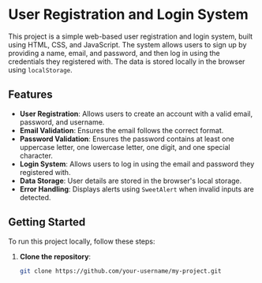 # User Registration and Login System

This project is a simple web-based user registration and login system, built using HTML, CSS, and JavaScript. The system allows users to sign up by providing a name, email, and password, and then log in using the credentials they registered with. The data is stored locally in the browser using `localStorage`.

## Features

- **User Registration**: Allows users to create an account with a valid email, password, and username.
- **Email Validation**: Ensures the email follows the correct format.
- **Password Validation**: Ensures the password contains at least one uppercase letter, one lowercase letter, one digit, and one special character.
- **Login System**: Allows users to log in using the email and password they registered with.
- **Data Storage**: User details are stored in the browser's local storage.
- **Error Handling**: Displays alerts using `SweetAlert` when invalid inputs are detected.

## Getting Started

To run this project locally, follow these steps:

1. **Clone the repository**:
   ```bash
   git clone https://github.com/your-username/my-project.git
